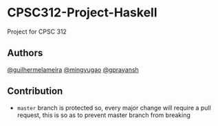 # CPSC312-Project-Haskell
Project for CPSC 312
## Authors
[@guilhermelameira](https://github.com/guilhermelameira)
[@mingyugao](https://github.com/mingyugao)
[@gprayansh](https://github.com/prayansh)

## Contribution
- `master` branch is protected so, every major change will require a pull request, this is so as to prevent master branch from breaking 
